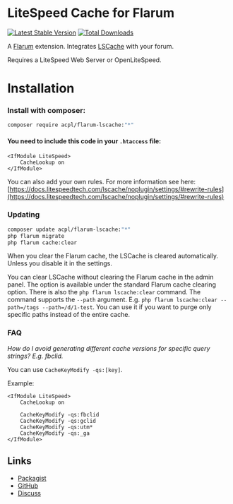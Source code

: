 # LiteSpeed Cache for Flarum


[![Latest Stable Version](https://img.shields.io/packagist/v/acpl/flarum-lscache)](https://packagist.org/packages/acpl/flarum-lscache) [![Total Downloads](https://img.shields.io/packagist/dt/acpl/flarum-lscache.svg)](https://packagist.org/packages/acpl/flarum-lscache)

A [Flarum](http://flarum.org) extension. Integrates [LSCache](https://lscache.io/) with your forum.

Requires a LiteSpeed Web Server or OpenLiteSpeed.

# Installation

### Install with composer:

```sh
composer require acpl/flarum-lscache:"*"
```

#### You need to include this code in your `.htaccess` file:

```apacheconf
<IfModule LiteSpeed>
    CacheLookup on
</IfModule>
```
You can also add your own rules. For more information see here: [https://docs.litespeedtech.com/lscache/noplugin/settings/#rewrite-rules](https://docs.litespeedtech.com/lscache/noplugin/settings/#rewrite-rules)


### Updating

```sh
composer update acpl/flarum-lscache:"*"
php flarum migrate
php flarum cache:clear
```
When you clear the Flarum cache, the LSCache is cleared automatically. Unless you disable it in the settings.

You can clear LSCache without clearing the Flarum cache in the admin panel. The option is available under the standard Flarum cache clearing option. There is also the `php flarum lscache:clear` command. The command supports the `--path` argument. E.g. `php flarum lscache:clear --path=/tags --path=/d/1-test`. You can use it if you want to purge only specific paths instead of the entire cache.


### FAQ
_How do I avoid generating different cache versions for specific query strings? E.g. fbclid._

You can use `CacheKeyModify -qs:[key]`.

Example:
```apacheconf
<IfModule LiteSpeed>
    CacheLookup on
    
    CacheKeyModify -qs:fbclid
    CacheKeyModify -qs:gclid
    CacheKeyModify -qs:utm*
    CacheKeyModify -qs:_ga
</IfModule>
```

## Links

- [Packagist](https://packagist.org/packages/acpl/flarum-lscache)
- [GitHub](https://github.com/android-com-pl/flarum-lscache)
- [Discuss](https://discuss.flarum.org/d/29475)
